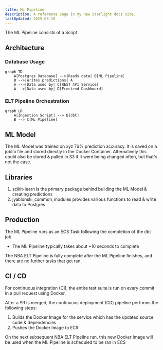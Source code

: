 ```yaml
---
title: ML Pipeline
description: A reference page in my new Starlight docs site.
lastUpdated: 2025-03-19
---
```


The ML Pipeline consists of a Script

## Architecture

### Database Usage
``` mermaid
graph TD
    A[Postgres Database] -->|Reads data| B[ML Pipeline]
    B -->|Writes predictions| A
    A -->|Data used by| C[REST API Service]
    A -->|Data used by| D[Frontend Dashboard]

```

### ELT Pipeline Orchestration
``` mermaid
graph LR
    A[Ingestion Script] --> B[dbt]
    B --> C[ML Pipeline]
```

## ML Model

The ML Model was trained on xyz 76% prediction accuracy. It is saved on a joblib file and stored directly in the Docker Container. Alternatively this could also be stored & pulled in S3 if it were being changed often, but that's not the case.


## Libraries

1. scikit-learn is the primary package behind building the ML Model & creating predictions
2. jyablonski_common_modules provides various functions to read & write data to Postgres

## Production

The ML Pipeline runs as an ECS Task following the completion of the dbt job.

- The ML Pipeline typically takes about ~10 seconds to complete

The NBA ELT Pipeline is fully complete after the ML Pipeline finishes, and there are no further tasks that get ran.

## CI / CD

For continuous integration (CI), the entire test suite is run on every commit in a pull request using Docker.

After a PR is merged, the continuous deployment (CD) pipeline performs the following steps:

1. Builds the Docker Image for the service which has the updated source code & dependencies
2. Pushes the Docker Image to ECR

On the next subsequent NBA ELT Pipeline run, this new Docker Image will be used when the ML Pipeline is scheduled to be ran in ECS